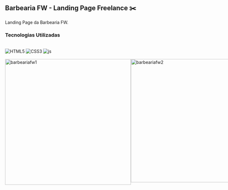 ## Barbearia FW - Landing Page Freelance ✂️

Landing Page da Barbearia FW.

### Tecnologias Utilizadas

<div style="display: inline_block"><br/>
    <img align="center" alt="HTML5"src="https://img.shields.io/badge/HTML5-E34F26?style=for-the-badge&logo=html5&logoColor=white"/>
    <img align="center" alt="CSS3"src="https://img.shields.io/badge/CSS3-1572B6?style=for-the-badge&logo=css3&logoColor=white"/>
    <img align="center" alt="js"src="https://img.shields.io/badge/JavaScript-F7DF1E?style=for-the-badge&logo=javascript&logoColor=black"/>
</div><br/>

<div style="display: flex"><br/>
<img align="center" alt="barbeariafw1"src="https://github.com/muriloalvesx/LexWeb/assets/153781890/404598c4-5edd-4947-9a40-647f5775471b" width="413px"/>
<img align="center" alt="barbeariafw2"src="https://github.com/muriloalvesx/LexWeb/assets/153781890/d1010070-48b3-42ad-9450-2bebed0e5269" width="405px"/>
</div><br/>
